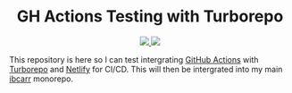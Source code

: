 <h1 align="center">GH Actions Testing with Turborepo</h1>

<p align="center">
  <a href="https://testing.ibcarr.com" alt="Docs Deployment">
    <img src="https://img.shields.io/github/deployments/cassi10/turbo-gh-actions-test/Production%20Docs?label=Docs&logo=netlify&logoColor=ffffff&style=for-the-badge">
  </a>
  <a href="https://testing.ibcarr.com" alt="Web Deployment">
    <img src="https://img.shields.io/github/deployments/cassi10/turbo-gh-actions-test/Production%20Web?label=Web&logo=netlify&logoColor=ffffff&style=for-the-badge">
  </a>
</p>

This repository is here so I can test intergrating [GitHub Actions][ghactions] with [Turborepo][turborepo] and [Netlify][netlify] for CI/CD. This will then be intergrated into my main [ibcarr][ibcarr] monorepo.

[ghactions]: https://github.com/features/actions
[turborepo]: https://turborepo.org/
[netlify]: https://www.netlify.com/
[ibcarr]: https://github.com/cassi10/ibcarr
